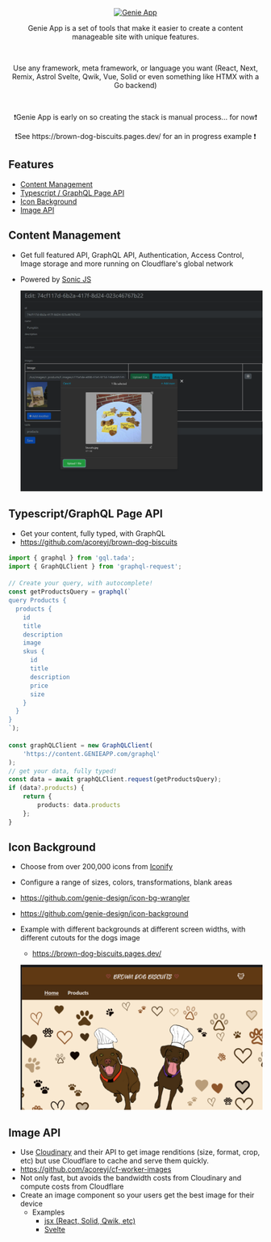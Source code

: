 <p align="center">
  <a href="https://storybook.js.org/">
    <picture>
      <img src="https://raw.githubusercontent.com/genie-team/graphql-genie/master/resources/logo.svg?sanitize=true"  alt="Genie App" width="300" />
    </picture>
  </a>
</p>

<p align="center">Genie App is a set of tools that make it easier to create a content manageable site with unique features.</p>
<br/>
<p align="center"> Use any framework, meta framework, or language you want (React, Next, Remix, Astrol Svelte, Qwik, Vue, Solid  or even something like  HTMX with a Go backend)</p>
<br/>
<p align="center"> ❗Genie App is early on so creating the stack is manual process... for now❗</p>
<p align="center">❗See https://brown-dog-biscuits.pages.dev/ for an in progress example ❗</p>

## Features

- [Content Management](#content-management)
- [Typescript / GraphQL Page API](#typescriptgraphql-page-api)
- [Icon Background](#icon-background)
- [Image API](#image-api)


## Content Management
- Get full featured API, GraphQL API, Authentication, Access Control, Image storage and more running on Cloudflare's global network 
- Powered by [Sonic JS](https://github.com/genie-design/sonicjs)

   <a href="https://raw.githubusercontent.com/genie-design/genie-app/main/public/images/Screenshot%202024-04-09%20161118.png" target="blank"><img src="https://raw.githubusercontent.com/genie-design/genie-app/main/public/images/Screenshot%202024-04-09%20161118.png" width="500"/></a>

## Typescript/GraphQL Page API
  - Get your content, fully typed, with GraphQL
  - https://github.com/acoreyj/brown-dog-biscuits

```ts
import { graphql } from 'gql.tada';
import { GraphQLClient } from 'graphql-request';

// Create your query, with autocomplete!
const getProductsQuery = graphql(`
query Products {
  products {
    id
    title
    description
    image
    skus {
      id
      title
      description
      price
      size
    }
  }
}
`);

const graphQLClient = new GraphQLClient(
	'https://content.GENIEAPP.com/graphql'
);
// get your data, fully typed!
const data = await graphQLClient.request(getProductsQuery);
if (data?.products) {
	return {
		products: data.products
	};
}

```

## Icon Background
  - Choose from over 200,000 icons from [Iconify](https://icon-sets.iconify.design/)
  - Configure a range of sizes, colors, transformations, blank areas
  - https://github.com/genie-design/icon-bg-wrangler
  - https://github.com/genie-design/icon-background
  - Example with different backgrounds at different screen widths, with different cutouts for the dogs image
    - https://brown-dog-biscuits.pages.dev/
   
     <a href="https://raw.githubusercontent.com/genie-design/genie-app/main/public/images/Screenshot%202024-04-09%20191950.png" target="blank"><img src="https://raw.githubusercontent.com/genie-design/genie-app/main/public/images/Screenshot%202024-04-09%20191950.png" width="500"/></a>


## Image API
- Use [Cloudinary](https://cloudinary.com/) and their API to get image renditions (size, format, crop, etc) but use Cloudflare to cache and serve them quickly.
- https://github.com/acoreyj/cf-worker-images
- Not only fast, but avoids the bandwidth costs from Cloudinary and compute costs from Cloudflare
- Create an image component so your users get the best image for their device
  - Examples
    - [jsx (React, Solid, Qwik, etc) ](https://github.com/acoreyj/qwik-daisyui/blob/main/apps/docs/src/components/genie-image.tsx)
    - [Svelte](https://github.com/acoreyj/brown-dog-biscuits/blob/main/src/components/GenieImage.svelte)
